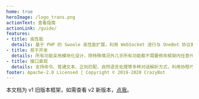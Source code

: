 ```yaml
---
home: true
heroImage: /logo_trans.png
actionText: 查看指南
actionLink: /guide/
features:
- title: 高性能
  details: 基于 PHP 的 Swoole 高性能扩展，利用 WebSocket 进行与 OneBot 协议兼容的聊天机器人软件的通信，还有数据库连接池、内存缓存、多任务进程等特色，大幅增强性能。
- title: 易于开发
  details: 所有功能采用模块化设计，除特殊情况外几乎所有功能都不需要修改框架内任意代码，框架采用灵活的注解进行各类事件绑定，同时支持下断点调试。
- title: 接口直观
  details: 支持命令、普通文本、正则匹配、自然语言处理等多种对话解析方式，利用协程巧妙实现了直观的交互式会话模式，同时支持多种富文本的处理。
footer: Apache-2.0 Licensed | Copyright © 2019-2020 CrazyBot
---
```


本文档为 v1 旧版本框架，如需查看 v2 新版本，[点我](https://docs-v2.zhamao.xin/)。

